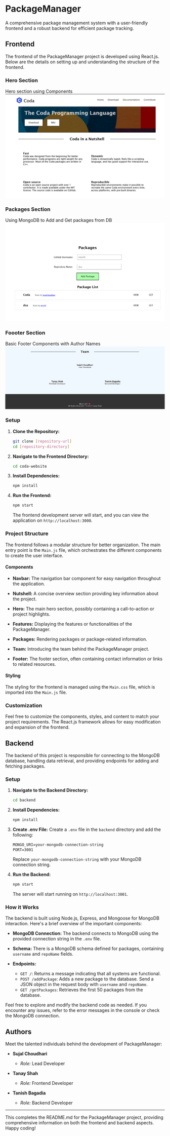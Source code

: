 # PackageManager

A comprehensive package management system with a user-friendly frontend and a robust backend for efficient package tracking.

## Frontend

The frontend of the PackageManager project is developed using React.js. Below are the details on setting up and understanding the structure of the frontend.

### Hero Section
Hero section using Components
![Home](./public/hero.png)

### Packages Section
Using MongoDB to Add and Get packages from DB
![Package](./public/packges.png)

### Foooter Section
Basic Footer Components with Author Names
![Footer](./public/footer.png)
### Setup

1. **Clone the Repository:**
   ```bash
   git clone [repository-url]
   cd [repository-directory]
   ```


2. **Navigate to the Frontend Directory:**
   ```bash
   cd coda-website
   ```

3. **Install Dependencies:**
   ```bash
   npm install
   ```

4. **Run the Frontend:**
   ```bash
   npm start
   ```

   The frontend development server will start, and you can view the application on `http://localhost:3000`.

### Project Structure

The frontend follows a modular structure for better organization. The main entry point is the `Main.js` file, which orchestrates the different components to create the user interface.


#### Components

- **Navbar:**
  The navigation bar component for easy navigation throughout the application.

- **Nutshell:**
  A concise overview section providing key information about the project.

- **Hero:**
  The main hero section, possibly containing a call-to-action or project highlights.

- **Features:**
  Displaying the features or functionalities of the PackageManager.

- **Packages:**
  Rendering packages or package-related information.

- **Team:**
  Introducing the team behind the PackageManager project.

- **Footer:**
  The footer section, often containing contact information or links to related resources.

#### Styling

The styling for the frontend is managed using the `Main.css` file, which is imported into the `Main.js` file.

### Customization

Feel free to customize the components, styles, and content to match your project requirements. The React.js framework allows for easy modification and expansion of the frontend.

## Backend

The backend of this project is responsible for connecting to the MongoDB database, handling data retrieval, and providing endpoints for adding and fetching packages.

### Setup



1. **Navigate to the Backend Directory:**
   ```bash
   cd backend
   ```

2. **Install Dependencies:**
   ```bash
   npm install
   ```

3. **Create .env File:**
   Create a `.env` file in the `backend` directory and add the following:
   ```env
   MONGO_URI=your-mongodb-connection-string
   PORT=3001
   ```

   Replace `your-mongodb-connection-string` with your MongoDB connection string.

4. **Run the Backend:**
   ```bash
   npm start
   ```

   The server will start running on `http://localhost:3001`.

### How it Works

The backend is built using Node.js, Express, and Mongoose for MongoDB interaction. Here's a brief overview of the important components:

- **MongoDB Connection:**
  The backend connects to MongoDB using the provided connection string in the `.env` file.

- **Schema:**
  There is a MongoDB schema defined for packages, containing `username` and `repoName` fields.

- **Endpoints:**
  - `GET /`: Returns a message indicating that all systems are functional.
  - `POST /addPackage`: Adds a new package to the database. Send a JSON object in the request body with `username` and `repoName`.
  - `GET /getPackages`: Retrieves the first 50 packages from the database.

Feel free to explore and modify the backend code as needed. If you encounter any issues, refer to the error messages in the console or check the MongoDB connection.


## Authors

Meet the talented individuals behind the development of PackageManager:

- **Sujal Choudhari**
  - *Role:* Lead Developer

- **Tanay Shah**
  - *Role:* Frontend Developer

- **Tanish Bagadia**
  - *Role:* Backend Developer

---

This completes the README.md for the PackageManager project, providing comprehensive information on both the frontend and backend aspects. Happy coding!
